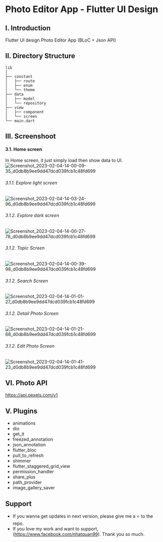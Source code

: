 # Photo Editor App - Flutter UI Design

## I. Introduction
Flutter UI design Photo Editor App (BLoC + Json API)

## II. Directory Structure
```
lib
│
├── constant
│   ├── route
│   ├── enum
│   └── theme
├── data
│   ├── model
│   └── repository
├── view
│   ├── component
│   └── screen
└── main.dart

```

## III. Screenshoot
#### 3.1. Home screen
In Home screen, it just simply load then show data to UI.
![Screenshot_2023-02-04-14-00-09-35_d0db8b9ee9dd47dcd039fcb1c48fd699](https://user-images.githubusercontent.com/64344509/216754059-3a4fdb15-a35d-4817-9d89-072e1a89a113.jpg)

###### 3.1.1. Explore light screen
![Screenshot_2023-02-04-14-03-24-96_d0db8b9ee9dd47dcd039fcb1c48fd699](https://user-images.githubusercontent.com/64344509/216754077-047d5617-9806-4650-8de8-d3c1fe650fef.jpg)

###### 3.1.2. Explore dark screen
![Screenshot_2023-02-04-14-00-27-78_d0db8b9ee9dd47dcd039fcb1c48fd699](https://user-images.githubusercontent.com/64344509/216754082-3781d992-db4c-4f44-b35a-696538cfdd0f.jpg)

###### 3.1.2. Topic Screen
![Screenshot_2023-02-04-14-00-39-98_d0db8b9ee9dd47dcd039fcb1c48fd699](https://user-images.githubusercontent.com/64344509/216754178-7d134942-1f2b-4e12-8383-6a130c13b0df.jpg)

###### 3.1.2. Search Screen
![Screenshot_2023-02-04-14-01-01-27_d0db8b9ee9dd47dcd039fcb1c48fd699](https://user-images.githubusercontent.com/64344509/216754196-f1ab10da-3f47-4c47-a78e-f691a83b0a88.jpg)

###### 3.1.2. Detail Photo Screen
![Screenshot_2023-02-04-14-01-21-68_d0db8b9ee9dd47dcd039fcb1c48fd699](https://user-images.githubusercontent.com/64344509/216754225-9bde0f8d-94d7-40ef-8364-ac2a3fc463cf.jpg)

###### 3.1.2. Edit Photo Screen
![Screenshot_2023-02-04-14-01-41-23_d0db8b9ee9dd47dcd039fcb1c48fd699](https://user-images.githubusercontent.com/64344509/216754238-5effed97-0fc1-4d91-b211-ee34fa4f0b0c.jpg)


## VI. Photo API
https://api.pexels.com/v1

## V. Plugins
  - animations
  - dio
  - get_it
  - freezed_annotation
  - json_annotation
  - flutter_bloc
  - pull_to_refresh
  - shimmer
  - flutter_staggered_grid_view
  - permission_handler
  - share_plus
  - path_provider
  - image_gallery_saver

## Support
- If you wanna get updates in next version, please give me a ⭐ to the repo.
- If you love my work and want to support, (https://www.facebook.com/nhatquan99). Thank you so much.
